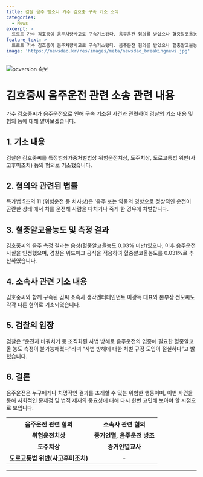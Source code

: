 ```yaml
---
title: 검찰 음주 뺑소니 가수 김호중 구속 기소 소식
categories:
  - News
excerpt: >
  트로트 가수 김호중이 음주차량사고로 구속기소됐다. 음주운전 혐의를 받았으나 혈중알코올농도 0.03% 미만으로 음주운전은 아니라는 판단이 내려졌다. 그러나 특정범죄가중처벌법상 위험운전치상 등 혐의로 기소되었으며, 소속사 관계자들도 범행에 연루돼 기소됐다. 검찰은 음주운전 입증을 어렵게 한 사법 방해에 대한 처벌 규정 도입이 필요하다고 지적했다.
feature_text: >
  트로트 가수 김호중이 음주차량사고로 구속기소됐다. 음주운전 혐의를 받았으나 혈중알코올농도 0.03% 미만으로 음주운전은 아니라는 판단이 내려졌다. 그러나 특정범죄가중처벌법상 위험운전치상 등 혐의로 기소되었으며, 소속사 관계자들도 범행에 연루돼 기소됐다. 검찰은 음주운전 입증을 어렵게 한 사법 방해에 대한 처벌 규정 도입이 필요하다고 지적했다.
image: 'https://newsdao.kr/res/images/meta/newsdao_breakingnews.jpg'
---
```


<p><img src="https://newsdao.kr/res/images/meta/newsdao_breakingnews.jpg" alt="pcversion 속보" /></p>

<h1>김호중씨 음주운전 관련 소송 관련 내용</h1>

<p data-ke-size="size16">가수 김호중씨가 음주운전으로 인해 구속 기소된 사건과 관련하여 검찰의 기소 내용 및 혐의 등에 대해 알아보겠습니다.</p>

<h2>1. 기소 내용</h2>

<p data-ke-size="size16">검찰은 김호중씨를 특정범죄가중처벌법상 위험운전치상, 도주치상, 도로교통법 위반(사고후미조치) 등의 혐의로 기소했습니다.</p>

<h2>2. 혐의와 관련된 법률</h2>

<p data-ke-size="size16">특가법 5조의 11 (위험운전 등 치사상)은 ‘음주 또는 약물의 영향으로 정상적인 운전이 곤란한 상태’에서 차를 운전해 사람을 다치거나 죽게 한 경우에 처벌합니다.</p>

<h2>3. 혈중알코올농도 및 측정 결과</h2>

<p data-ke-size="size16">김호중씨의 음주 측정 결과는 음성(혈중알코올농도 0.03% 미만)였으나, 이후 음주운전 사실을 인정했으며, 경찰은 위드마크 공식을 적용하여 혈중알코올농도를 0.031%로 추산하였습니다.</p>

<h2>4. 소속사 관련 기소 내용</h2>

<p data-ke-size="size16">김호중씨와 함께 구속된 김씨 소속사 생각엔터테인먼트 이광득 대표와 본부장 전모씨도 각각 다른 혐의로 기소되었습니다.</p>

<h2>5. 검찰의 입장</h2>

<p data-ke-size="size16">검찰은 “운전자 바꿔치기 등 조직화된 사법 방해로 음주운전의 입증에 필요한 혈중알코올 농도 측정이 불가능해졌다”라며 “사법 방해에 대한 처벌 규정 도입이 절실하다”고 밝혔습니다.</p>

<h2>6. 결론</h2>

<p data-ke-size="size16">음주운전은 누구에게나 치명적인 결과를 초래할 수 있는 위험한 행동이며, 이번 사건을 통해 사회적인 문제점 및 법적 제재의 중요성에 대해 다시 한번 고민해 보아야 할 시점으로 보입니다.</p>

<table>
  <tr>
    <th>음주운전 관련 혐의</th>
    <th>소속사 관련 혐의</th>
  </tr>
  <tr>
    <td style="text-align: center; height: 17px;"><b>위험운전치상</b></td>
    <td style="text-align: center; height: 17px;"><b>증거인멸, 음주운전 방조</b></td>
  </tr>
  <tr>
    <td style="text-align: center; height: 17px;"><b>도주치상</b></td>
    <td style="text-align: center; height: 17px;"><b>증거인멸교사</b></td>
  </tr>
  <tr>
    <td style="text-align: center; height: 17px;"><b>도로교통법 위반(사고후미조치)</b></td>
    <td style="text-align: center; height: 17px;"><b>-</b></td>
  </tr>
</table>

<hr>

<p data-ke-size="size16">&nbsp;</p>

